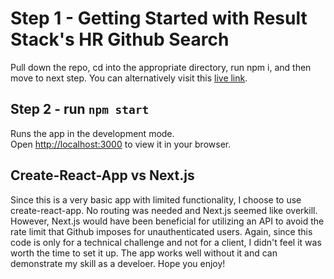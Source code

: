 # Step 1 - Getting Started with Result Stack's HR Github Search

Pull down the repo, cd into the appropriate directory, run npm i, and then move to next step. You can alternatively visit this [live link](https://resultstackhr.netlify.app).

## Step 2 - run `npm start`

Runs the app in the development mode.\
Open [http://localhost:3000](http://localhost:3000) to view it in your browser.

## Create-React-App vs Next.js

Since this is a very basic app with limited functionality, I choose to use create-react-app. No routing was needed and Next.js seemed like overkill. However, Next.js would have been beneficial for utilizing an API to avoid the rate limit that Github imposes for unauthenticated users. Again, since this code is only for a technical challenge and not for a client, I didn't feel it was worth the time to set it up. The app works well without it and can demonstrate my skill as a develoer. Hope you enjoy!
